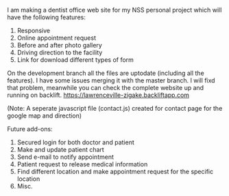 I am making a dentist office web site for my NSS personal project which will have the following features:

1. Responsive 
2. Online appointment request
3. Before and after photo gallery 
4. Driving direction to the facility 
5. Link for download different types of form

On the development branch all the files are uptodate (including all the features). I have some issues merging it with the master branch. I will fixd that problem, meanwhile you can check the complete website up and running on backlift.
https://lawrenceville-zigake.backliftapp.com

(Note: A seperate javascript file (contact.js) created for contact page for the google map and direction) 

Future add-ons:
1. Secured login for both doctor and patient 
2. Make and update patient chart
3. Send e-mail to notify appointment
4. Patient request to release medical information
5. Find different location and make appointment request for the specific location  
6. Misc.


